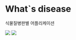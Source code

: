 # What`s disease
식물질병판별 어플리케이션

<img src="https://img.shields.io/badge/TensorFlow-orange?style=flat-square&logo=TensorFlow&logoColor=white"/></a>
<img src="https://img.shields.io/badge/Teachable-Machine-blue?style=flat-square"/></a>
